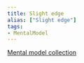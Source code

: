 ```yaml
---
title: Slight edge
alias: ["Slight edge"]
tags:
- MentalModel
---
```

[Mental model collection](notes/Mental%20model%20collection.md)